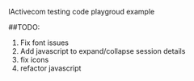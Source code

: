 lActivecom testing code playgroud example

  ##TODO:
  1. Fix font issues
  2. Add javascript to expand/collapse session details
  3. fix icons
  4. refactor javascript	
